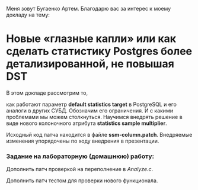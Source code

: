 Меня зовут Бугаенко Артем.
Благодарю вас за интерес к моему докладу на тему:
# Новые «глазные капли» или как сделать статистику Postgres более детализированной, не повышая DST

В этом докладе рассмотрим то,

как работают параметр **default statistics target** в PostgreSQL и его аналоги в других СУБД.
Обозначим его ограничения. И с какими проблемами мы можем столкнуться.
Научимся внедрять решение в виде нового колоночного атрибута **statistics sample multiplier**.

Исходный код патча находится в файле **ssm-column.patch**.
Внедряемые изменения упорядочены по ходу внедрения в презентации.
### Задание на лабораторную (домашнюю) работу:
Дополнить патч проверкой на переполнение в *Analyze.c*.

Дополнить патч тестом для проверки нового функционала.
